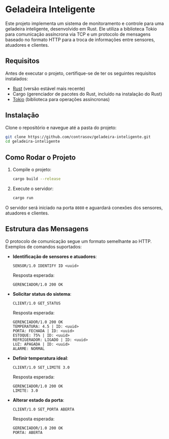 # Geladeira Inteligente

Este projeto implementa um sistema de monitoramento e controle para uma geladeira inteligente, desenvolvido em Rust. Ele utiliza a biblioteca Tokio para comunicação assíncrona via TCP e um protocolo de mensagens baseado no formato HTTP para a troca de informações entre sensores, atuadores e clientes.

## Requisitos

Antes de executar o projeto, certifique-se de ter os seguintes requisitos instalados:

- [Rust](https://www.rust-lang.org/) (versão estável mais recente)
- Cargo (gerenciador de pacotes do Rust, incluído na instalação do Rust)
- [Tokio](https://tokio.rs/) (biblioteca para operações assíncronas)

## Instalação

Clone o repositório e navegue até a pasta do projeto:

```bash
git clone https://github.com/contrasov/geladeira-inteligente.git
cd geladeira-inteligente
```

## Como Rodar o Projeto

1. Compile o projeto:
   ```bash
   cargo build --release
   ```

2. Execute o servidor:
   ```bash
   cargo run
   ```

O servidor será iniciado na porta `8080` e aguardará conexões dos sensores, atuadores e clientes.

## Estrutura das Mensagens

O protocolo de comunicação segue um formato semelhante ao HTTP. Exemplos de comandos suportados:

- **Identificação de sensores e atuadores**:
  ```
  SENSOR/1.0 IDENTIFY ID <uuid>
  ```
  Resposta esperada:
  ```
  GERENCIADOR/1.0 200 OK
  ```

- **Solicitar status do sistema**:
  ```
  CLIENT/1.0 GET_STATUS
  ```
  Resposta esperada:
  ```
  GERENCIADOR/1.0 200 OK
  TEMPERATURA: 4.5 | ID: <uuid>
  PORTA: FECHADA | ID: <uuid>
  ESTOQUE: 75% | ID: <uuid>
  REFRIGERADOR: LIGADO | ID: <uuid>
  LUZ: APAGADA | ID: <uuid>
  ALARME: NORMAL
  ```

- **Definir temperatura ideal**:
  ```
  CLIENT/1.0 SET_LIMITE 3.0
  ```
  Resposta esperada:
  ```
  GERENCIADOR/1.0 200 OK
  LIMITE: 3.0
  ```

- **Alterar estado da porta**:
  ```
  CLIENT/1.0 SET_PORTA ABERTA
  ```
  Resposta esperada:
  ```
  GERENCIADOR/1.0 200 OK
  PORTA: ABERTA
  ```


